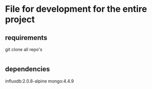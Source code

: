 # File for development for the entire project

## requirements

git clone all repo's

```bash

```

## dependencies

influxdb:2.0.8-alpine
mongo:4.4.9
